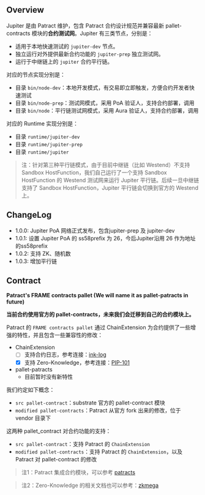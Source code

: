 ## Overview
Jupiter 是由 Patract 维护，包含 Patract 合约设计规范并兼容最新 pallet-contracts 模块的**合约测试网**。Jupiter 有三类节点，分别是：

- 适用于本地快速测试的 `jupiter-dev` 节点。
- 独立运行对外提供最新合约功能的 `jupiter-prep` 独立测试网。
- 运行于中继链上的 `jupiter` 合约平行链。

对应的节点实现分别是：

- 目录 `bin/node-dev`：本地开发模式，有交易即立即触发，方便合约开发者快速测试
- 目录 `bin/node-prep`：测试网模式，采用 PoA 验证人，支持合约部署，调用
- 目录 `bin/node`：平行链测试网模式，采用 Aura 验证人，支持合约部署，调用

对应的 Runtime 实现分别是：

- 目录 `runtime/jupiter-dev`
- 目录 `runtime/jupiter-prep`
- 目录 `runtime/jupiter`

> 注：针对第三种平行链模式，由于目前中继链（比如 Westend）不支持 Sandbox HostFunction，我们自己运行了一个支持 Sandbox HostFunction 的 Westend 测试网来运行 Jupiter 平行链。后续一旦中继链支持了 Sandbox HostFunction，Jupiter 平行链会切换到官方的 Westend 上。

## ChangeLog

- 1.0.0: Jupiter PoA 网络正式发布，包含jupiter-prep 及 jupiter-dev
- 1.0.1: 设置 Jupiter PoA 的 ss58prefix 为 26，今后Jupiter沿用 26 作为地址的ss58prefix
- 1.0.2: 支持 ZK、随机数
- 1.0.3: 增加平行链

## Contract

**Patract's FRAME contracts pallet (We will name it as pallet-patracts in future)**

**当前合约使用官方的 pallet-contracts，未来我们会迁移到自己的合约模块上。**

Patract 的 `FRAME contracts pallet` 通过 ChainExtension 为合约提供了一些增强的特性，并且包含一些兼容性的修改：

- ChainExtension
    - [ ] 支持合约日志，参考连接：[ink-log](https://github.com/patractlabs/ink-log)
    - [x] 支持 Zero-Knowledge，参考连接：[PIP-101](https://github.com/patractlabs/PIPs/blob/main/PIPs/pip-101.md)
- pallet-patracts
    - 目前暂时没有新特性

我们约定如下概念：

- `src pallet-contract`：substrate 官方的 pallet-contract 模块
- `modified pallet-contracts`：Patract 从官方 fork 出来的修改，位于 vendor 目录下

这两种 pallet_contract 对合约功能的支持：

- `src pallet-contract`：支持 Patract 的 `ChainExtension`
- `modified pallet-contracts`：支持 Patract 的 `ChainExtension`，以及 Patract 对 pallet-contract 的修改

> 注1：Patract 集成合约模块，可以参考 [patracts](https://github.com/patractlabs/patracts)

> 注2：Zero-Knowledge 的相关文档也可以参考：[zkmega](https://docs.patract.io/zkmega/tutorial.html)

